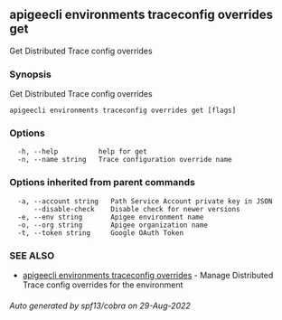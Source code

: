 ## apigeecli environments traceconfig overrides get

Get Distributed Trace config overrides

### Synopsis

Get Distributed Trace config overrides

```
apigeecli environments traceconfig overrides get [flags]
```

### Options

```
  -h, --help          help for get
  -n, --name string   Trace configuration override name
```

### Options inherited from parent commands

```
  -a, --account string   Path Service Account private key in JSON
      --disable-check    Disable check for newer versions
  -e, --env string       Apigee environment name
  -o, --org string       Apigee organization name
  -t, --token string     Google OAuth Token
```

### SEE ALSO

* [apigeecli environments traceconfig overrides](apigeecli_environments_traceconfig_overrides.md)	 - Manage Distributed Trace config overrides for the environment

###### Auto generated by spf13/cobra on 29-Aug-2022
